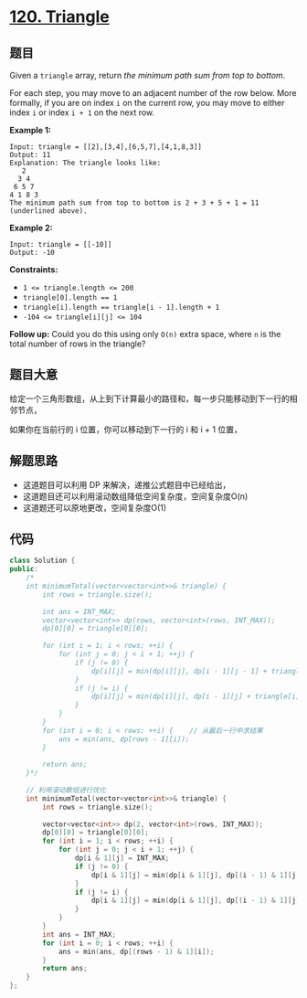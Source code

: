 # [120. Triangle](https://leetcode.com/problems/triangle/) 

## 题目

Given a `triangle` array, return *the minimum path sum from top to bottom*.

For each step, you may move to an adjacent number of the row below. More formally, if you are on index `i` on the current row, you may move to either index `i` or index `i + 1` on the next row.

 

**Example 1:**

```
Input: triangle = [[2],[3,4],[6,5,7],[4,1,8,3]]
Output: 11
Explanation: The triangle looks like:
   2
  3 4
 6 5 7
4 1 8 3
The minimum path sum from top to bottom is 2 + 3 + 5 + 1 = 11 (underlined above).
```

**Example 2:**

```
Input: triangle = [[-10]]
Output: -10
```

 

**Constraints:**

- `1 <= triangle.length <= 200`
- `triangle[0].length == 1`
- `triangle[i].length == triangle[i - 1].length + 1`
- `-104 <= triangle[i][j] <= 104`

 

**Follow up:** Could you do this using only `O(n)` extra space, where `n` is the total number of rows in the triangle?

## 题目大意

给定一个三角形数组，从上到下计算最小的路径和，每一步只能移动到下一行的相邻节点，

如果你在当前行的 i 位置，你可以移动到下一行的 i 和 i + 1 位置，

## 解题思路

* 这道题目可以利用 DP 来解决，递推公式题目中已经给出，
* 这道题目还可以利用滚动数组降低空间复杂度，空间复杂度O(n)
* 这道题还可以原地更改，空间复杂度O(1)

## 代码

`````c++
class Solution {
public:
    /*
    int minimumTotal(vector<vector<int>>& triangle) {
        int rows = triangle.size();
        
        int ans = INT_MAX;
        vector<vector<int>> dp(rows, vector<int>(rows, INT_MAX));
        dp[0][0] = triangle[0][0];
        
        for (int i = 1; i < rows; ++i) {
            for (int j = 0; j < i + 1; ++j) {
                if (j != 0) {
                    dp[i][j] = min(dp[i][j], dp[i - 1][j - 1] + triangle[i][j]);
                }
                if (j != i) {
                    dp[i][j] = min(dp[i][j], dp[i - 1][j] + triangle[i][j]);
                }
            }
        }
        for (int i = 0; i < rows; ++i) {    // 从最后一行中求结果
            ans = min(ans, dp[rows - 1][i]);
        }
        
        return ans;
    }*/
    
    // 利用滚动数组进行优化
    int minimumTotal(vector<vector<int>>& triangle) {
        int rows = triangle.size();
        
        vector<vector<int>> dp(2, vector<int>(rows, INT_MAX));
        dp[0][0] = triangle[0][0];
        for (int i = 1; i < rows; ++i) {
            for (int j = 0; j < i + 1; ++j) {
                dp[i & 1][j] = INT_MAX;
                if (j != 0) {
                    dp[i & 1][j] = min(dp[i & 1][j], dp[(i - 1) & 1][j - 1] + triangle[i][j]); 
                }
                if (j != i) {
                    dp[i & 1][j] = min(dp[i & 1][j], dp[(i - 1) & 1][j] + triangle[i][j]);
                }
            }
        }
        int ans = INT_MAX;
        for (int i = 0; i < rows; ++i) {
            ans = min(ans, dp[(rows - 1) & 1][i]);
        }
        return ans;
    }
};
`````

